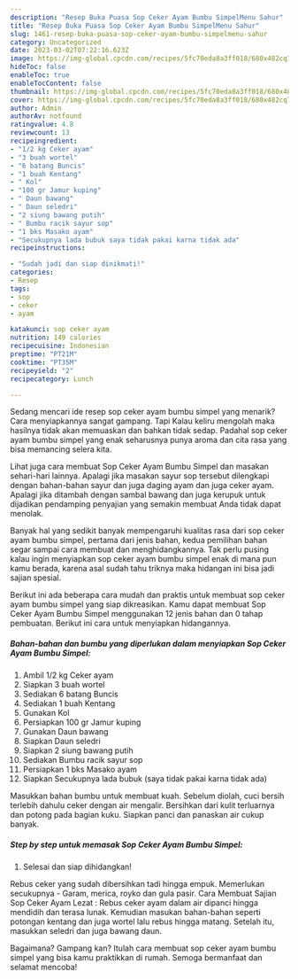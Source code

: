 ```yaml
---
description: "Resep Buka Puasa Sop Ceker Ayam Bumbu SimpelMenu Sahur"
title: "Resep Buka Puasa Sop Ceker Ayam Bumbu SimpelMenu Sahur"
slug: 1461-resep-buka-puasa-sop-ceker-ayam-bumbu-simpelmenu-sahur
category: Uncategorized
date: 2023-03-02T07:22:16.623Z
image: https://img-global.cpcdn.com/recipes/5fc70eda8a3ff018/680x482cq70/sop-ceker-ayam-bumbu-simpel-foto-resep-utama.jpg
hideToc: false
enableToc: true
enableTocContent: false
thumbnail: https://img-global.cpcdn.com/recipes/5fc70eda8a3ff018/680x482cq70/sop-ceker-ayam-bumbu-simpel-foto-resep-utama.jpg
cover: https://img-global.cpcdn.com/recipes/5fc70eda8a3ff018/680x482cq70/sop-ceker-ayam-bumbu-simpel-foto-resep-utama.jpg
author: Admin
authorAv: notfound
ratingvalue: 4.8
reviewcount: 13
recipeingredient:
- "1/2 kg Ceker ayam"
- "3 buah wortel"
- "6 batang Buncis"
- "1 buah Kentang"
- " Kol"
- "100 gr Jamur kuping"
- " Daun bawang"
- " Daun seledri"
- "2 siung bawang putih"
- " Bumbu racik sayur sop"
- "1 bks Masako ayam"
- "Secukupnya lada bubuk saya tidak pakai karna tidak ada"
recipeinstructions:

- "Sudah jadi dan siap dinikmati!"
categories:
- Resep
tags:
- sop
- ceker
- ayam

katakunci: sop ceker ayam 
nutrition: 149 calories
recipecuisine: Indonesian
preptime: "PT21M"
cooktime: "PT35M"
recipeyield: "2"
recipecategory: Lunch

---
```



Sedang mencari ide resep sop ceker ayam bumbu simpel yang menarik? Cara menyiapkannya sangat gampang. Tapi Kalau keliru mengolah maka hasilnya tidak akan memuaskan dan bahkan tidak sedap. Padahal sop ceker ayam bumbu simpel yang enak seharusnya punya aroma dan cita rasa yang bisa memancing selera kita.


Lihat juga cara membuat Sop Ceker Ayam Bumbu Simpel dan masakan sehari-hari lainnya. Apalagi jika masakan sayur sop tersebut dilengkapi dengan bahan-bahan sayur dan juga daging ayam dan juga ceker ayam. Apalagi jika ditambah dengan sambal bawang dan juga kerupuk untuk dijadikan pendamping penyajian yang semakin membuat Anda tidak dapat menolak.

Banyak hal yang sedikit banyak mempengaruhi kualitas rasa dari sop ceker ayam bumbu simpel, pertama dari jenis bahan, kedua pemilihan bahan segar sampai cara membuat dan menghidangkannya. Tak perlu pusing kalau ingin menyiapkan sop ceker ayam bumbu simpel enak di mana pun kamu berada, karena asal sudah tahu triknya maka hidangan ini bisa jadi sajian spesial.


Berikut ini ada beberapa cara mudah dan praktis untuk membuat sop ceker ayam bumbu simpel yang siap dikreasikan. Kamu dapat membuat Sop Ceker Ayam Bumbu Simpel menggunakan 12 jenis bahan dan 0 tahap pembuatan. Berikut ini cara untuk menyiapkan hidangannya.

<!--inarticleads1-->

##### Bahan-bahan dan bumbu yang diperlukan dalam menyiapkan Sop Ceker Ayam Bumbu Simpel:

1. Ambil 1/2 kg Ceker ayam
1. Siapkan 3 buah wortel
1. Sediakan 6 batang Buncis
1. Sediakan 1 buah Kentang
1. Gunakan  Kol
1. Persiapkan 100 gr Jamur kuping
1. Gunakan  Daun bawang
1. Siapkan  Daun seledri
1. Siapkan 2 siung bawang putih
1. Sediakan  Bumbu racik sayur sop
1. Persiapkan 1 bks Masako ayam
1. Siapkan Secukupnya lada bubuk (saya tidak pakai karna tidak ada)


Masukkan bahan bumbu untuk membuat kuah. Sebelum diolah, cuci bersih terlebih dahulu ceker dengan air mengalir. Bersihkan dari kulit terluarnya dan potong pada bagian kuku. Siapkan panci dan panaskan air cukup banyak. 

<!--inarticleads2-->

##### Step by step untuk memasak Sop Ceker Ayam Bumbu Simpel:


1. Selesai dan siap dihidangkan!

Rebus ceker yang sudah dibersihkan tadi hingga empuk. Memerlukan secukupnya - Garam, merica, royko dan gula pasir. Cara Membuat Sajian Sop Ceker Ayam Lezat : Rebus ceker ayam dalam air dipanci hingga mendidih dan terasa lunak. Kemudian masukan bahan-bahan seperti potongan kentang dan juga wortel lalu rebus hingga matang. Setelah itu, masukkan seledri dan juga bawang daun. 

Bagaimana? Gampang kan? Itulah cara membuat sop ceker ayam bumbu simpel yang bisa kamu praktikkan di rumah. Semoga bermanfaat dan selamat mencoba!
